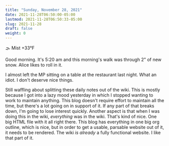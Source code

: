 ```yaml
---
title: "Sunday, November 28, 2021"
date: 2021-11-28T06:50:00-05:00
lastmod: 2021-11-28T06:50:33-05:00
slug: 2021-11-28
draft: false
weight: 0
---
```


🌫  Mist +33°F

Good morning. It's 5:20 am and this morning's walk was through 2" of new snow. Alice likes to roll in it.

I almost left the MP sitting on a table at the restaurant last night. What an idiot. I don't deserve nice things.

Still waffling about splitting these daily notes out of the wiki. This is mostly because I got into a lazy mood yesterday in which I stopped wanting to work to maintain anything. This blog doesn't require effort to maintain all the time, but there's a lot going on in support of it. If any part of that breaks down, I'm going to lose interest quickly. Another aspect is that when I was doing this in the wiki, _everything_ was in the wiki. That's kind of nice. One big HTML file with it all right there. This blog has everything in one big org outline, which is nice, but in order to get a usable, parsable website out of it, it needs to be rendered. The wiki _is already_ a fully functional website. I like that part of it.

[//]: # "Exported with love from a post written in Org mode"
[//]: # "- https://github.com/kaushalmodi/ox-hugo"
